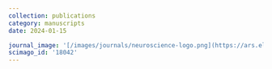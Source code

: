 ```yaml
---
collection: publications
category: manuscripts
date: 2024-01-15

journal_image: '[/images/journals/neuroscience-logo.png](https://ars.els-cdn.com/content/image/X10538119.jpg)'
scimago_id: '18042'
---
```

